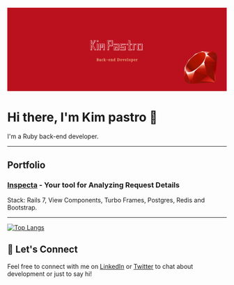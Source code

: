 ![cover github](https://github.com/kimpastro/kimpastro/blob/main/images/cover.png)

# Hi there, I'm Kim pastro 👋


I'm a Ruby back-end developer.

---

## Portfolio

### [Inspecta](https://github.com/kimpastro/inspecta) - Your tool for Analyzing Request Details
Stack: Rails 7, View Components, Turbo Frames, Postgres, Redis and Bootstrap.

---

[![Top Langs](https://github-readme-stats-git-masterrstaa-rickstaa.vercel.app/api/top-langs/?username=kimpastro)](https://github.com/kimpastro/github-readme-stats)

## 🤝 Let's Connect

Feel free to connect with me on [LinkedIn](https://linkedin.com/in/kimpastro) or [Twitter](https://twitter.com/kimpastro) to chat about development or just to say hi!
